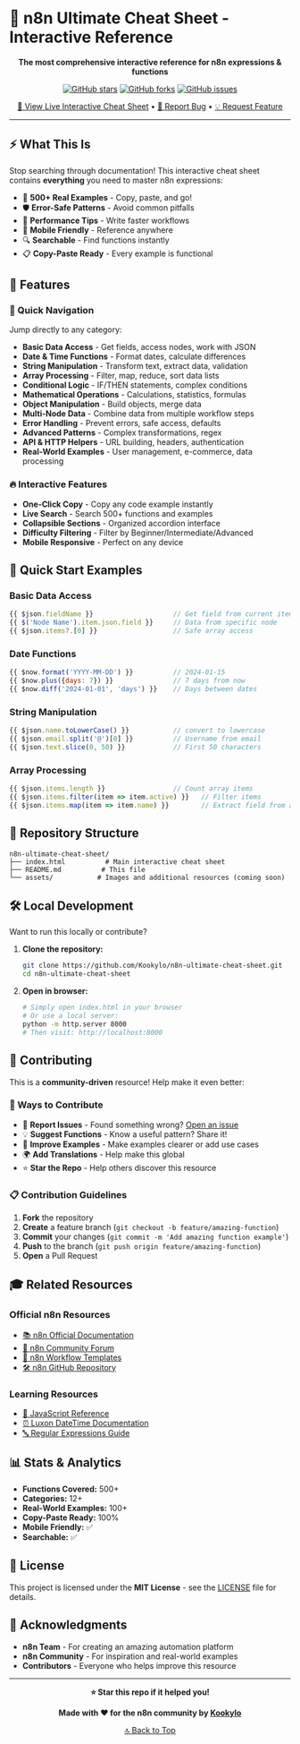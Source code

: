 # 🚀 n8n Ultimate Cheat Sheet - Interactive Reference

<div align="center">

**The most comprehensive interactive reference for n8n expressions & functions**

[![GitHub stars](https://img.shields.io/github/stars/Kookylo/n8n-ultimate-cheat-sheet?style=social)](https://github.com/Kookylo/n8n-ultimate-cheat-sheet/stargazers)
[![GitHub forks](https://img.shields.io/github/forks/Kookylo/n8n-ultimate-cheat-sheet?style=social)](https://github.com/Kookylo/n8n-ultimate-cheat-sheet/network/members)
[![GitHub issues](https://img.shields.io/github/issues/Kookylo/n8n-ultimate-cheat-sheet)](https://github.com/Kookylo/n8n-ultimate-cheat-sheet/issues)

[📖 View Live Interactive Cheat Sheet]([https://kookylo.github.io/n8n-ultimate-cheat-sheet](https://n8ncheaters.codeshiftautomations.online/)) • [🐛 Report Bug](https://github.com/Kookylo/n8n-ultimate-cheat-sheet/issues) • [💡 Request Feature](https://github.com/Kookylo/n8n-ultimate-cheat-sheet/issues)

</div>

---

## ⚡ What This Is

Stop searching through documentation! This interactive cheat sheet contains **everything** you need to master n8n expressions:

- 🎯 **500+ Real Examples** - Copy, paste, and go!
- 🛡️ **Error-Safe Patterns** - Avoid common pitfalls
- 🚀 **Performance Tips** - Write faster workflows
- 📱 **Mobile Friendly** - Reference anywhere
- 🔍 **Searchable** - Find functions instantly
- 📋 **Copy-Paste Ready** - Every example is functional

## 🎉 Features

### 🧭 Quick Navigation
Jump directly to any category:
- **Basic Data Access** - Get fields, access nodes, work with JSON
- **Date & Time Functions** - Format dates, calculate differences
- **String Manipulation** - Transform text, extract data, validation
- **Array Processing** - Filter, map, reduce, sort data lists
- **Conditional Logic** - IF/THEN statements, complex conditions
- **Mathematical Operations** - Calculations, statistics, formulas
- **Object Manipulation** - Build objects, merge data
- **Multi-Node Data** - Combine data from multiple workflow steps
- **Error Handling** - Prevent errors, safe access, defaults
- **Advanced Patterns** - Complex transformations, regex
- **API & HTTP Helpers** - URL building, headers, authentication
- **Real-World Examples** - User management, e-commerce, data processing

### 🔥 Interactive Features
- **One-Click Copy** - Copy any code example instantly
- **Live Search** - Search 500+ functions and examples
- **Collapsible Sections** - Organized accordion interface
- **Difficulty Filtering** - Filter by Beginner/Intermediate/Advanced
- **Mobile Responsive** - Perfect on any device

## 🚀 Quick Start Examples

### Basic Data Access
```javascript
{{ $json.fieldName }}                    // Get field from current item
{{ $('Node Name').item.json.field }}     // Data from specific node
{{ $json.items?.[0] }}                   // Safe array access
```

### Date Functions
```javascript
{{ $now.format('YYYY-MM-DD') }}          // 2024-01-15
{{ $now.plus({days: 7}) }}               // 7 days from now
{{ $now.diff('2024-01-01', 'days') }}    // Days between dates
```

### String Manipulation
```javascript
{{ $json.name.toLowerCase() }}           // convert to lowercase
{{ $json.email.split('@')[0] }}          // Username from email
{{ $json.text.slice(0, 50) }}            // First 50 characters
```

### Array Processing
```javascript
{{ $json.items.length }}                 // Count array items
{{ $json.items.filter(item => item.active) }}   // Filter items
{{ $json.items.map(item => item.name) }}        // Extract field from all items
```

## 📁 Repository Structure

```
n8n-ultimate-cheat-sheet/
├── index.html          # Main interactive cheat sheet
├── README.md          # This file
└── assets/           # Images and additional resources (coming soon)
```

## 🛠️ Local Development

Want to run this locally or contribute?

1. **Clone the repository:**
   ```bash
   git clone https://github.com/Kookylo/n8n-ultimate-cheat-sheet.git
   cd n8n-ultimate-cheat-sheet
   ```

2. **Open in browser:**
   ```bash
   # Simply open index.html in your browser
   # Or use a local server:
   python -m http.server 8000
   # Then visit: http://localhost:8000
   ```

## 🤝 Contributing

This is a **community-driven** resource! Help make it even better:

### 🎯 Ways to Contribute
- 🐛 **Report Issues** - Found something wrong? [Open an issue](https://github.com/Kookylo/n8n-ultimate-cheat-sheet/issues)
- 💡 **Suggest Functions** - Know a useful pattern? Share it!
- 📖 **Improve Examples** - Make examples clearer or add use cases
- 🌍 **Add Translations** - Help make this global
- ⭐ **Star the Repo** - Help others discover this resource

### 📋 Contribution Guidelines
1. **Fork** the repository
2. **Create** a feature branch (`git checkout -b feature/amazing-function`)
3. **Commit** your changes (`git commit -m 'Add amazing function example'`)
4. **Push** to the branch (`git push origin feature/amazing-function`)
5. **Open** a Pull Request

## 🎓 Related Resources

### Official n8n Resources
- [📚 n8n Official Documentation](https://docs.n8n.io/)
- [💬 n8n Community Forum](https://community.n8n.io/)
- [🎯 n8n Workflow Templates](https://n8n.io/workflows/)
- [🛠️ n8n GitHub Repository](https://github.com/n8n-io/n8n)

### Learning Resources
- [📱 JavaScript Reference](https://developer.mozilla.org/en-US/docs/Web/JavaScript/Reference)
- [⏰ Luxon DateTime Documentation](https://moment.github.io/luxon/)
- [🔤 Regular Expressions Guide](https://regexr.com/)

## 📊 Stats & Analytics

- **Functions Covered:** 500+
- **Categories:** 12+
- **Real-World Examples:** 100+
- **Copy-Paste Ready:** 100%
- **Mobile Friendly:** ✅
- **Searchable:** ✅

## 📄 License

This project is licensed under the **MIT License** - see the [LICENSE](LICENSE) file for details.

## 🙏 Acknowledgments

- **n8n Team** - For creating an amazing automation platform
- **n8n Community** - For inspiration and real-world examples
- **Contributors** - Everyone who helps improve this resource

---

<div align="center">

**⭐ Star this repo if it helped you!**

**Made with ❤️ for the n8n community by [Kookylo](https://github.com/Kookylo)**

[🔝 Back to Top](#-n8n-ultimate-cheat-sheet---interactive-reference)

</div>
